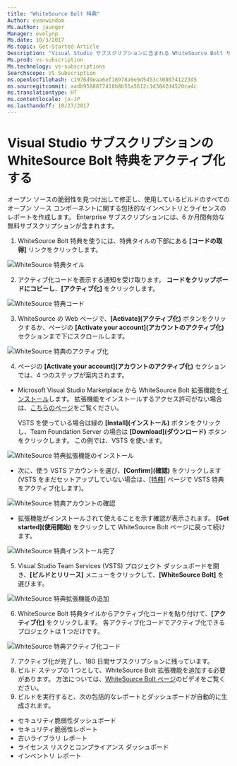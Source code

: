```yaml
---
title: "WhiteSource Bolt 特典"
Author: evanwindom
Ms.author: jaunger
Manager: evelynp
Ms.date: 10/3/2017
Ms.topic: Get-Started-Article
Description: "Visual Studio サブスクリプションに含まれる WhiteSource Bolt サブスクリプションをアクティブ化する方法を説明します。"
Ms.prod: vs-subscription
Ms.technology: vs-subscriptions
Searchscope: VS Subscription
ms.openlocfilehash: c1976d9eaa6ef18978a9e9d5453c3080741223d5
ms.sourcegitcommit: aadb9588877418b8b55a5612c1d3842d4520ca4c
ms.translationtype: HT
ms.contentlocale: ja-JP
ms.lasthandoff: 10/27/2017
---
```

#  <a name="activating-the-whitesource-bolt-benefit-in-visual-studio-subscriptions"></a>Visual Studio サブスクリプションの WhiteSource Bolt 特典をアクティブ化する

オープン ソースの脆弱性を見つけ出して修正し、使用しているビルドのすべてのオープン ソース コンポーネントに関する包括的なインベントリとライセンスのレポートを作成します。  Enterprise サブスクリプションには、6 か月間有効な無料サブスクリプションが含まれます。 

1.  WhiteSource Bolt 特典を使うには、特典タイルの下部にある **[コードの取得]** リンクをクリックします。    

![WhiteSource 特典タイル](_img\vs-whitesource\vs-whitesource-tile.png)

2.  アクティブ化コードを表示する通知を受け取ります。  **コードをクリップボードにコピーし**、**[アクティブ化]** をクリックします。 

![WhiteSource 特典コード ](_img\vs-whitesource\vs-whitesource-code.png)

3.  WhiteSource の Web ページで、**[Activate]\(アクティブ化\)** ボタンをクリックするか、ページの **[Activate your account]\(アカウントのアクティブ化\)** セクションまで下にスクロールします。  

![WhiteSource 特典のアクティブ化](_img\vs-whitesource\vs-whitesource-activate-page-cropped.png)

4.  ページの **[Activate your account]\(アカウントのアクティブ化\)** セクションでは、4 つのステップが案内されます。
- Microsoft Visual Studio Marketplace から WhiteSource Bolt 拡張機能を[インストール](https://marketplace.visualstudio.com/items?itemName=whitesource.ws-bolt)します。 拡張機能をインストールするアクセス許可がない場合は、[こちらのページ](https://www.visualstudio.com/en-us/docs/marketplace/get-vsts-extensions#request)をご覧ください。

    VSTS を使っている場合は緑の **[Install]\(インストール\)** ボタンをクリックし、Team Foundation Server の場合は **[Download]\(ダウンロード\)** ボタンをクリックします。  この例では、VSTS を使います。 

![WhiteSource 特典拡張機能のインストール](_img\vs-whitesource\vs-whitesource-download-install.png)

- 次に、使う VSTS アカウントを選び、**[Confirm]\(確認\)** をクリックします   (VSTS をまだセットアップしていない場合は、[[特典]](https://my.visualstudio.com/benefits) ページで VSTS 特典をアクティブ化します)。

![WhiteSource 特典アカウントの確認](_img\vs-whitesource\vs-whitesource-confirm-account.png)

- 拡張機能がインストールされて使えることを示す確認が表示されます。  **[Get started]\(使用開始\)** をクリックして WhiteSource Bolt ページに戻って続けます。  

![WhiteSource 特典インストール完了](_img\vs-whitesource\vs-whitesource-install-complete.png)

5.  Visual Studio Team Services (VSTS) プロジェクト ダッシュボードを開き、**[ビルドとリリース]** メニューをクリックして、**[WhiteSource Bolt]** を選びます。

![WhiteSource 特典拡張機能の追加](_img\vs-whitesource\vs-whitesource-installed-cropped.png)

6. WhiteSource Bolt 特典タイルからアクティブ化コードを貼り付けて、**[アクティブ化]** をクリックします。 各アクティブ化コードでアクティブ化できるプロジェクトは 1 つだけです。 

![WhiteSource 特典アクティブ化コード](_img\vs-whitesource\vs-whitesource-activate-code-cropped.png)

7.  アクティブ化が完了し、180 日間サブスクリプションに残っています。 
8.  ビルド ステップの 1 つとして、WhiteSource Bolt 拡張機能を追加する必要があります。  方法については、[WhiteSource Bolt ページ](https://www.whitesourcesoftware.com/whitesource_bolt_visualstudio_2017/#activate)のビデオをご覧ください。  
9. ビルドを実行すると、次の包括的なレポートとダッシュボードが自動的に生成されます。
- セキュリティ脆弱性ダッシュボード
- セキュリティ脆弱性レポート
- 古いライブラリ レポート
- ライセンス リスクとコンプライアンス ダッシュボード
- インベントリ レポート
